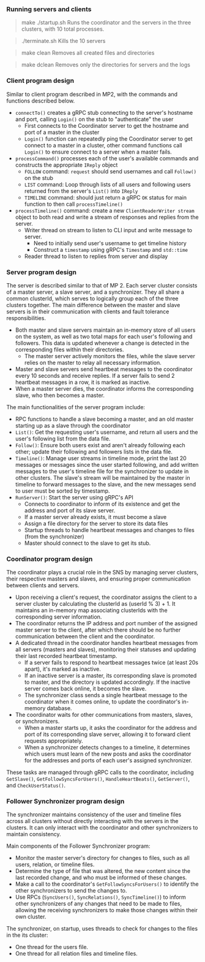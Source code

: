 ### Running servers and clients

> make
> ./startup.sh
Runs the coordinator and the servers in the three clusters, with 10 total processes.

 > ./terminate.sh
Kills the 10 servers

 > make clean
Removes all created files and directories

 > make dclean
Removes only the directories for servers and the logs

### Client program design

Similar to client program described in MP2, with the commands and functions described below.

* `connectTo()` creates a gRPC stub connecting to the server's hostname and port, calling `Login()` on the stub to "authenticate" the user
  * First connects to the Coordinator server to get the hostname and port of a master in the cluster
  * `Login()` function can repeatedly ping the Coordinator server to get connect to a master in a cluster, other command functions call `Login()` to ensure connect to a server when a master fails.
* `processCommand()` processes each of the user's available commands and constructs the appropriate `IReply` object
  * `FOLLOW` command: `request` should send usernames and call `Follow()` on the stub
  * `LIST` command: Loop through lists of all users and following users returned from the server's `List()` into `IReply`
  * `TIMELINE` command: should just return a gRPC `OK` status for main function to then call `processTimeline()`
* `processTimeline()` command: create a new `ClientReaderWriter stream` object to both read and write a stream of responses and replies from the server.
  * Writer thread on stream to listen to CLI input and write message to server.
    * Need to initially send user's username to get timeline history
    * Construct a `timestamp` using gRPC's `Timestamp` and `std::time`
  * Reader thread to listen to replies from server and display

### Server program design

The server is described similar to that of MP 2. Each server cluster consists of a master server, a slave server, and a synchronizer. They all share a common clusterId, which serves to logically group each of the three clusters together. The main difference between the master and slave servers is in their communication with clients and fault tolerance responsibilities.

* Both master and slave servers maintain an in-memory store of all users on the system, as well as two total maps for each user's following and followers. This data is updated whenever a change is detected in the corresponding files within their directories.
  * The master server actively monitors the files, while the slave server relies on the master to relay all necessary information.
* Master and slave servers send heartbeat messages to the coordinator every 10 seconds and receive replies. If a server fails to send 2 heartbeat messages in a row, it is marked as inactive.
* When a master server dies, the coordinator informs the corresponding slave, who then becomes a master.

The main functionalities of the server program include:

* RPC functions to handle a slave becoming a master, and an old master starting up as a slave through the coordinator
* `List()`: Get the requesting user's username, and return all users and the user's following list from the data file.
* `Follow()`: Ensure both users exist and aren't already following each other; update their following and followers lists in the data file.
* `Timeline()`: Manage user streams in timeline mode, print the last 20 messages or messages since the user started following, and add written messages to the user's timeline file for the synchronizer to update in other clusters. The slave's stream will be maintained by the master in timeline to forward messages to the slave, and the new messages send to user must be sorted by timestamp.
* `RunServer()`: Start the server using gRPC's API
  * Connects to coordinator to inform of its existence and get the address and port of its slave server.
  * If a master server already exists, it must become a slave
  * Assign a file directory for the server to store its data files
  * Startup threads to handle heartbeat messages and changes to files (from the synchronizer)
  * Master should connect to the slave to get its stub.

### Coordinator program design

The coordinator plays a crucial role in the SNS by managing server clusters, their respective masters and slaves, and ensuring proper communication between clients and servers.

* Upon receiving a client's request, the coordinator assigns the client to a server cluster by calculating the clusterId as (userId % 3) + 1. It maintains an in-memory map associating clusterIds with the corresponding server information.
* The coordinator returns the IP address and port number of the assigned master server to the client, after which there should be no further communication between the client and the coordinator.
* A dedicated thread in the coordinator handles heartbeat messages from all servers (masters and slaves), monitoring their statuses and updating their last recorded heartbeat timestamp.
  * If a server fails to respond to heartbeat messages twice (at least 20s apart), it's marked as inactive.
  * If an inactive server is a master, its corresponding slave is promoted to master, and the directory is updated accordingly. If the inactive server comes back online, it becomes the slave.
  * The synchronizer class sends a single heartbeat message to the coordinator when it comes online, to update the coordinator's in-memory database.
* The coordinator waits for other communications from masters, slaves, or synchronizers.
  * When a master starts up, it asks the coordinator for the address and port of its corresponding slave server, allowing it to forward client requests appropriately.
  * When a synchronizer detects changes to a timeline, it determines which users must learn of the new posts and asks the coordinator for the addresses and ports of each user's assigned synchronizer.

These tasks are managed through gRPC calls to the coordinator, including `GetSlave()`, `GetFollowSyncsForUsers()`, `HandleHeartBeats()`, `GetServer()`, and `CheckUserStatus()`.

### Follower Synchronizer program design

The synchronizer maintains consistency of the user and timeline files across all clusters without directly interacting with the servers in the clusters. It can only interact with the coordinator and other synchronizers to maintain consistency.

Main components of the Follower Synchronizer program:

* Monitor the master server's directory for changes to files, such as all users, relation, or timeline files.
* Determine the type of file that was altered, the new content since the last recorded change, and who must be informed of these changes.
* Make a call to the coordinator's `GetFollowSyncsForUsers()` to identify the other synchronizers to send the changes to.
* Use RPCs (`SyncUsers()`, `SyncRelations()`, `SyncTimeline()`) to inform other synchronizers of any changes that need to be made to files, allowing the receiving synchronizers to make those changes within their own cluster.

The synchronizer, on startup, uses threads to check for changes to the files in the its cluster:

* One thread for the users file.
* One thread for all relation files and timeline files.
